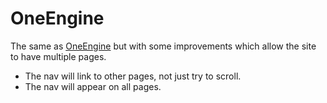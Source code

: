 OneEngine
=========

The same as [OneEngine](http://www.enginethemes.com/themes/oneengine/) but with some improvements which allow the site to have multiple pages.

* The nav will link to other pages, not just try to scroll.
* The nav will appear on all pages.
